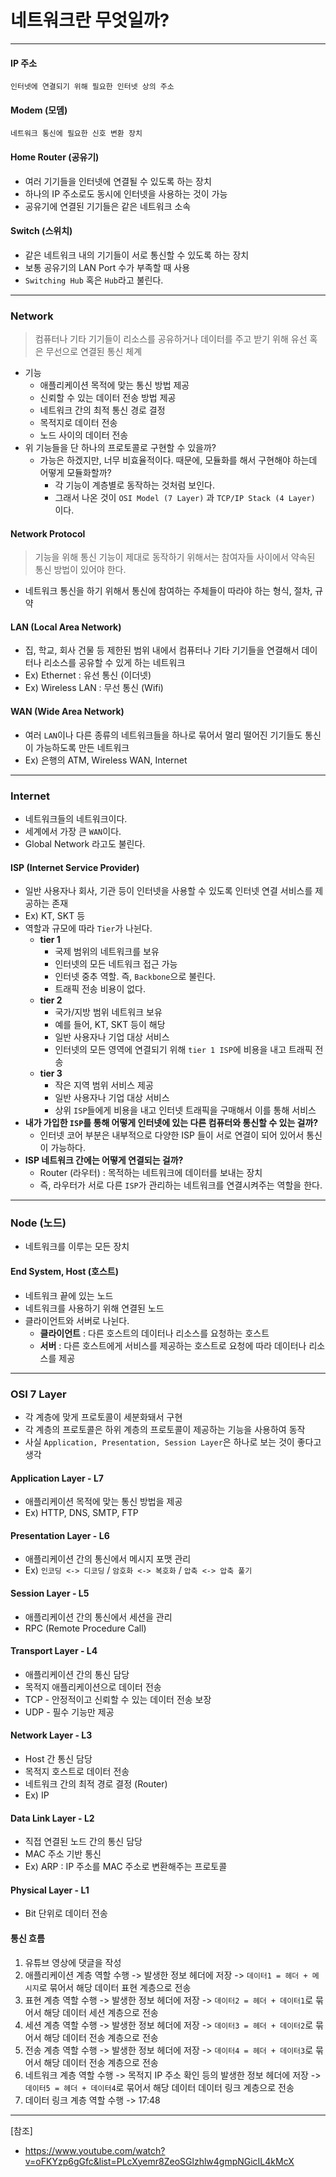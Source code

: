 # 네트워크란 무엇일까?

---

#### IP 주소
    인터넷에 연결되기 위해 필요한 인터넷 상의 주소

#### Modem (모뎀)
    네트워크 통신에 필요한 신호 변환 장치

#### Home Router (공유기)
- 여러 기기들을 인터넷에 연결될 수 있도록 하는 장치
- 하나의 IP 주소로도 동시에 인터넷을 사용하는 것이 가능
- 공유기에 연결된 기기들은 같은 네트워크 소속

#### Switch (스위치)
- 같은 네트워크 내의 기기들이 서로 통신할 수 있도록 하는 장치
- 보통 공유기의 LAN Port 수가 부족할 때 사용
- `Switching Hub` 혹은 `Hub`라고 불린다.

---

### Network
> 컴퓨터나 기타 기기들이 리소스를 공유하거나 데이터를 주고 받기 위해 유선 혹은 무선으로 연결된 통신 체계
- 기능
  - 애플리케이션 목적에 맞는 통신 방법 제공
  - 신뢰할 수 있는 데이터 전송 방법 제공
  - 네트워크 간의 최적 통신 경로 결정
  - 목적지로 데이터 전송
  - 노드 사이의 데이터 전송
- 위 기능들을 단 하나의 프로토콜로 구현할 수 있을까?
  - 가능은 하겠지만, 너무 비효율적이다. 때문에, 모듈화를 해서 구현해야 하는데 어떻게 모듈화할까?
    - 각 기능이 계층별로 동작하는 것처럼 보인다.
    - 그래서 나온 것이 `OSI Model (7 Layer)` 과 `TCP/IP Stack (4 Layer)` 이다.

#### Network Protocol 
> 기능을 위해 통신 기능이 제대로 동작하기 위해서는 참여자들 사이에서 약속된 통신 방법이 있어야 한다.
- 네트워크 통신을 하기 위해서 통신에 참여하는 주체들이 따라야 하는 형식, 절차, 규약

#### LAN (Local Area Network)
  - 집, 학교, 회사 건물 등 제한된 범위 내에서 컴퓨터나 기타 기기들을 연결해서 데이터나 리소스를 공유할 수 있게 하는 네트워크
  - Ex) Ethernet : 유선 통신 (이더넷)
  - Ex) Wireless LAN : 무선 통신 (Wifi)

#### WAN (Wide Area Network)
  - 여러 `LAN`이나 다른 종류의 네트워크들을 하나로 묶어서 멀리 떨어진 기기들도 통신이 가능하도록 만든 네트워크
  - Ex) 은행의 ATM, Wireless WAN, Internet

---

### Internet
- 네트워크들의 네트워크이다.
- 세계에서 가장 큰 `WAN`이다.
- Global Network 라고도 불린다.

#### ISP (Internet Service Provider)
- 일반 사용자나 회사, 기관 등이 인터넷을 사용할 수 있도록 인터넷 연결 서비스를 제공하는 존재
- Ex) KT, SKT 등
- 역할과 규모에 따라 `Tier`가 나뉜다.
  - **tier 1**
    - 국제 범위의 네트워크를 보유
    - 인터넷의 모든 네트워크 접근 가능
    - 인터넷 중추 역할. 즉, `Backbone`으로 불린다.
    - 트래픽 전송 비용이 없다.
  - **tier 2**
    - 국가/지방 범위 네트워크 보유
    - 예를 들어, KT, SKT 등이 해당
    - 일반 사용자나 기업 대상 서비스
    - 인터넷의 모든 영역에 연결되기 위해 `tier 1 ISP`에 비용을 내고 트래픽 전송
  - **tier 3**
    - 작은 지역 범위 서비스 제공
    - 일반 사용자나 기업 대상 서비스
    - 상위 `ISP`들에게 비용을 내고 인터넷 트래픽을 구매해서 이를 통해 서비스
- **내가 가입한 `ISP`를 통해 어떻게 인터넷에 있는 다른 컴퓨터와 통신할 수 있는 걸까?**
    - 인터넷 코어 부분은 내부적으로 다양한 ISP 들이 서로 연결이 되어 있어서 통신이 가능하다.
- **ISP 네트워크 간에는 어떻게 연결되는 걸까?**
    - Router (라우터) : 목적하는 네트워크에 데이터를 보내는 장치
    - 즉, 라우터가 서로 다른 `ISP`가 관리하는 네트워크를 연결시켜주는 역할을 한다.

---

### Node (노드)
- 네트워크를 이루는 모든 장치

#### End System, Host (호스트)
- 네트워크 끝에 있는 노드
- 네트워크를 사용하기 위해 연결된 노드
- 클라이언트와 서버로 나뉜다.
    - **클라이언트** : 다른 호스트의 데이터나 리소스를 요청하는 호스트
    - **서버** : 다른 호스트에게 서비스를 제공하는 호스트로 요청에 따라 데이터나 리소스를 제공

---

### OSI 7 Layer
- 각 계층에 맞게 프로토콜이 세분화돼서 구현
- 각 계층의 프로토콜은 하위 계층의 프로토콜이 제공하는 기능을 사용하여 동작
- 사실 `Application, Presentation, Session Layer`은 하나로 보는 것이 좋다고 생각

#### Application Layer - L7
- 애플리케이션 목적에 맞는 통신 방법을 제공
- Ex) HTTP, DNS, SMTP, FTP

####  Presentation Layer - L6
- 애플리케이션 간의 통신에서 메시지 포맷 관리
- Ex) `인코딩 <-> 디코딩` / `암호화 <-> 복호화` / `압축 <-> 압축 풀기` 

####  Session Layer - L5
- 애플리케이션 간의 통신에서 세션을 관리
- RPC (Remote Procedure Call)

####  Transport Layer - L4
- 애플리케이션 간의 통신 담당
- 목적지 애플리케이션으로 데이터 전송
- TCP - 안정적이고 신뢰할 수 있는 데이터 전송 보장
- UDP - 필수 기능만 제공

####  Network Layer - L3
- Host 간 통신 담당
- 목적지 호스트로 데이터 전송
- 네트워크 간의 최적 경로 결정 (Router)
- Ex) IP

####  Data Link Layer - L2
- 직접 연결된 노드 간의 통신 담당
- MAC 주소 기반 통신
- Ex) ARP : IP 주소를 MAC 주소로 변환해주는 프로토콜

####  Physical Layer - L1
- Bit 단위로 데이터 전송

#### 통신 흐름
1. 유튜브 영상에 댓글을 작성
2. 애플리케이션 계층 역할 수행 -> 발생한 정보 헤더에 저장 -> `데이터1 = 헤더 + 메시지`로 묶어서 해당 데이터 표현 계층으로 전송
3. 표현 계층 역할 수행 -> 발생한 정보 헤더에 저장 -> `데이터2 = 헤더 + 데이터1`로 묶어서 해당 데이터 세션 계층으로 전송
4. 세션 계층 역할 수행 -> 발생한 정보 헤더에 저장 -> `데이터3 = 헤더 + 데이터2`로 묶어서 해당 데이터 전송 계층으로 전송
5. 전송 계층 역할 수행 -> 발생한 정보 헤더에 저장 -> `데이터4 = 헤더 + 데이터3`로 묶어서 해당 데이터 전송 계층으로 전송
6. 네트워크 계층 역할 수행 -> 목적지 IP 주소 확인 등의 발생한 정보 헤더에 저장 -> `데이터5 = 헤더 + 데이터4`로 묶어서 해당 데이터 데이터 링크 계층으로 전송
7. 데이터 링크 계층 역할 수행 -> 17:48

---

[참조] 
- https://www.youtube.com/watch?v=oFKYzp6gGfc&list=PLcXyemr8ZeoSGlzhlw4gmpNGicIL4kMcX
